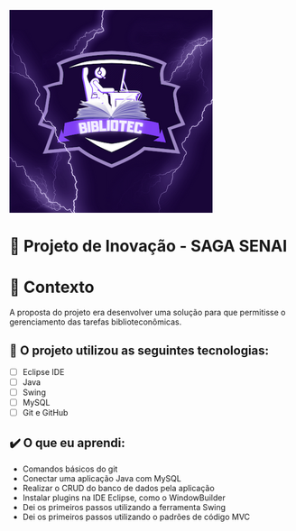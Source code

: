 ![image](.\src\Imagens\Capa_Bibliotec.png)

# 🚀 Projeto de Inovação - SAGA SENAI

# 🧠 Contexto
A proposta do projeto era desenvolver uma solução para que permitisse o gerenciamento das tarefas biblioteconômicas.

## 💜 O projeto utilizou as seguintes tecnologias:
- [ ] Eclipse IDE
- [ ] Java
- [ ] Swing
- [ ] MySQL
- [ ] Git e GitHub

## ✔️ O que eu aprendi:

- Comandos básicos do git
- Conectar uma aplicação Java com MySQL
- Realizar o CRUD do banco de dados pela aplicação
- Instalar plugins na IDE Eclipse, como o WindowBuilder
- Dei os primeiros passos utilizando a ferramenta Swing
- Dei os primeiros passos utilizando o padrões de código MVC
